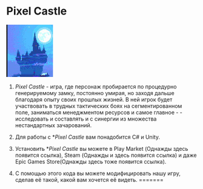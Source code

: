 # Pixel Castle
![Логотип](Assets\Icons\PixelCastle.png "Логотип игры(временный)")

1. *Pixel Castle* - игра, где персонаж пробирается по процедурно генерируемому замку, 
постоянно умирая, но заходя дальше благодаря опыту своих прошлых жизней. В ней 
игрок будет участвовать в трудных тактических боях на сегментированном поле, 
заниматься менеджментом ресурсов и самое главное - - исследовать и составлять и с 
синергии из множества нестандартных зачарований. 

2. Для работы с **Pixel Castle* вам понадобится C# и Unity.  

3. Установить **Pixel Castle* вы можете в Play Market (Однажды здесь появится ссылка), Steam (Однажды и здесь появится ссылка) и даже Epic Games Store(Однажды здесь тоже появится ссылка). 

4. С помощью этого кода вы можете модифицировать нашу игру, сделав её такой, какой вам хочется её видеть.
=======
 
